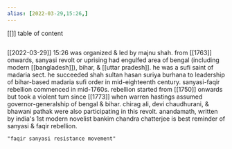 ```yaml
---
alias: [2022-03-29,15:26,]
---
```

[[]]
table of content
```toc
```

[[2022-03-29]] 15:26
was organized & led by majnu shah.
from [[1763]] onwards, sanyasi revolt or uprising had engulfed area of bengal (including modern [[bangladesh]]), bihar, & [[uttar pradesh]].
he was a sufi saint of madaria sect.
he succeeded shah sultan hasan suriya burhana to leadership of bihar-based madaria sufi order in mid-eighteenth century.
sanyasi-faqir rebellion commenced in mid-1760s.
rebellion started from [[1750]] onwards but took a violent tum since [[1773]] when warren hastings assumed governor-generalship of bengal & bihar.
chirag ali, devi chaudhurani, & bhawani pathak were also participating in this revolt.
anandamath, written by india's 1st modern novelist bankim chandra chatterjee is best reminder of sanyasi & faqir rebellion.
```query
"faqir sanyasi resistance movement"
```